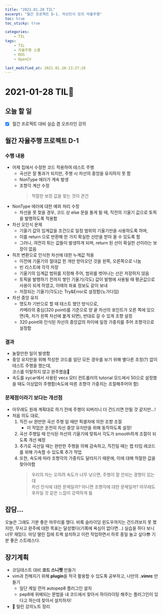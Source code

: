 ```yaml
---
title: "2021.01.28 TIL"
excerpt: "월간 프로젝트 D-1. 차선인식 모의 자율주행"
toc: true
toc_sticky: true

categories:
    - TIL 
tags:
    - TIL
    - 자율주행 스쿨
    - ROS
    - OpenCV

last_modified_at: 2021.01.28-13:27:26  
---
```

 
# 2021-01-28 TIL📓
## 오늘 할 일
- [x] 월간 프로젝트 대비 실습 겸 오프라인 강의

## 월간 자율주행 프로젝트 D-1
### 수행 내용
- 어제 집에서 수정한 코드 적용하여 테스트 주행
    - 곡선은 잘 통과가 되지만, 주행 시 차선의 중앙을 유지하지 못 함
    - NonType 에러가 계속 발생
    - 조향각 계산 수정
        > 적절한 보정 값을 찾는 것이 관건
- NonType 에러에 대한 예외 처리 수정
    - 차선을 못 찾을 경우, 코드 상 else 문을 돌게 될 때, 직전의 기울기 값으로 토픽을 발행하도록 적용함
- 차선 오인식 문제
    - 기울기 값의 임계값을 조건으로 일정 범위의 기울기만을 사용하도록 하며,
    - 이를 return 으로 반환해 한 가지 확실한 선만을 받아 올 수 있도록 함
    - 그러나, 여전히 튀는 값들이 발생하게 되며, return 된 선이 확실한 선이라는 보장이 없음
- 허프 변환으로 인식한 차선에 대한 누계값 적용
    - 이전에 기울기의 절대값 한 개만 받아오던 것을 왼쪽, 오른쪽으로 나눔
    - 빈 리스트에 각각 저장
    - 기울기의 임계값 범위를 지정해 주어, 범위를 벗어나는 선은 저장하지 않음
    - 토픽을 발행하기 전까지 쌓인 기울기(각도) 값이 발행에 사용될 때 평균값으로 사용이 되게 하였고, 이때의 좌표 정보도 같이 보내
    - 저장되는 기울기(각도)는 Try&Error로 설정함(노가다임)
- 차선 중앙 유지
    - 명도차 기반으로 할 때 테스트 했던 방식으로,\
    카메라의 중심(320 point)를 기준으로 양 끝 차선의 포인트가 오른 쪽에 있으면(즉, 차가 왼쪽 차선에 붙게 되면), 반대로 갈 수 있게 조향 설정
    - 320 point와 인식된 차선의 중앙값의 차이에 일정 가중치를 주어 조향각으로 설정함

### 결과
- 놀랄만한 일이 발생함
- 중앙 유지만을 위해 작성한 코드를 일단 모든 경우를 보기 위해 별다른 조정(?) 없이 테스트 주행을 했는데,\
코스를 이탈하지 않고 완주했음😬
- 속도를 xycar에서 사용된 vecs 모터 컨트롤러의 tutorial 모드에서 50으로 설정했을 때도 이상없이 주행함(속도에 따른 조향각 가중치는 조절해주어야 함)

### 문제점이라기 보다는 개선점
- 아무래도 원래 계획대로 하기 전에 주행이 되버리니 더 건드리면 안될 것 같지만...!
- 처음 의도 대로,
    1. 직진 or 완만한 곡선 주행 일 때만 픽셀차에 의한 조향 조절
        - 이 작업은 온전히 차선 중앙 유지만을 위해 동작하도록 설정!
    2. 곡선 주행일 때 인식된 차선의 기울기에 맞춰서 각도가 smooth하게 조절이 되도록 개선 예정
    3. 추가로 곡선일 때는 완만한 주행을 의해 감속하고, 직진일 때는 랩 타임 레코드를 위해 가속할 수 있도록 추가 작업
    4. 또한, 속도에 따라 조향각의 가중치도 달라지기 때문에, 이에 대해 적절한 값을 찾아야함
        > 우리의 차는 오히려 속도가 너무 낮으면, 주행이 잘 안되는 경향이 있는데\
        > 차선 인식에 대한 문제일까? 아니면 조향각에 대한 문제일까? 아무래도 후자일 것 같은 느낌이 강력하게 듦

## 잡담...
오늘은 그래도 기분 좋은 마무리를 했다.
비록 슬라이딩 윈도우까지는 건드려보지 못 했지만, 무사고 완주에 대한 목표는 달성했다(기록에 욕심이 없다면...)
실습을 하다 보니 너무 재밌다.
마당 딸린 집에 트랙 설치하고 이런 작업하면서 하루 종일 놀고 싶다😎
기분 좋은 스트레스다.

## 장기계획
- 코딩테스트 대비 **코드 스니펫** 만들기
- vim과 친해지기 위해 **plugin**을 적극 활용할 수 있도록 공부하고, 나만의 **.vimrc** 만들기
    - 일단 제일 먼저 autopep8 플러그인 설치
    - pep8에 위배되는 문법을 내 코드에서 찾아서 하이라이팅 해주는 플러그인이 있다고 하는데 찾아서 설치하자!
- 💫 밀린 강의노트 정리
